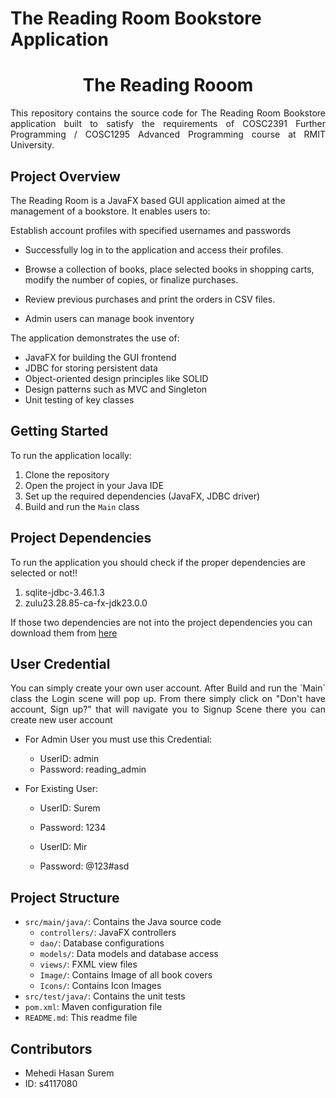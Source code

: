# The Reading Room Bookstore Application
<h1 align="center">
The Reading Rooom
</h1>

<div style="text-align: justify">
This repository contains the source code for The Reading Room Bookstore application built to satisfy the requirements of COSC2391 Further Programming / COSC1295 Advanced Programming course at RMIT University.

</div>

## Project Overview


The Reading Room is a JavaFX based GUI application aimed at the management of a bookstore. It enables users to:

Establish account profiles with specified usernames and passwords

- Successfully log in to the application and access their profiles.

- Browse a collection of books, place selected books in shopping carts, modify the number of copies, or finalize purchases.

- Review previous purchases and print the orders in CSV files.

- Admin users can manage book inventory


The application demonstrates the use of:
- JavaFX for building the GUI frontend
- JDBC for storing persistent data
- Object-oriented design principles like SOLID
- Design patterns such as MVC and Singleton
- Unit testing of key classes

## Getting Started

To run the application locally:

1. Clone the repository
2. Open the project in your Java IDE
3. Set up the required dependencies (JavaFX, JDBC driver)
4. Build and run the `Main` class

## Project Dependencies 

To run the application you should check  if the proper dependencies are selected or not!!
1.  sqlite-jdbc-3.46.1.3
2. zulu23.28.85-ca-fx-jdk23.0.0

If those two dependencies are not into the project dependencies you can download them from [here](https://drive.google.com/drive/folders/1YdbuTkRk_K3HMO11dspkXcFimgbpnj44?usp=sharing)


## User Credential
<div style="text-align: justify">
You can simply create your own user account.
After Build and run the `Main` class the Login scene will pop up. 
From there simply click on "Don't have account, Sign up?" that will navigate you to Signup Scene there you can create new user account
</div>

- For Admin User you must use this Credential:
  - UserID: admin
  - Password: reading_admin

- For Existing User:
  - UserID: Surem
  - Password: 1234 
  
  - UserID: Mir
  - Password: @123#asd

## Project Structure

- `src/main/java/`: Contains the Java source code
    - `controllers/`: JavaFX controllers
    - `dao/`: Database configurations
    - `models/`: Data models and database access
    - `views/`: FXML view files
    - `Image/`: Contains Image of all book covers
    - `Icons/`: Contains Icon Images
- `src/test/java/`: Contains the unit tests
- `pom.xml`: Maven configuration file
- `README.md`: This readme file

## Contributors

- Mehedi Hasan Surem
- ID: s4117080


